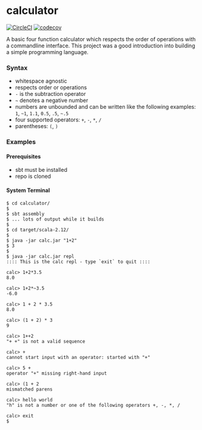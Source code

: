 # calculator
[![CircleCI](https://circleci.com/gh/nathaniel-may/calculator.svg?style=svg&circle-token=d4aaaf5f775f37c059cd7278a6dad0baf76de183)](https://circleci.com/gh/nathaniel-may/calculator)
[![codecov](https://codecov.io/gh/nathaniel-may/calculator/branch/master/graph/badge.svg?token=DUjyjy1m0j)](https://codecov.io/gh/nathaniel-may/calculator)

A basic four function calculator which respects the order of operations with a commandline interface. This project was a good introduction into building a simple programming language.

### Syntax
- whitespace agnostic
- respects order or operations
- `-` is the subtraction operator
- `~` denotes a negative number
- numbers are unbounded and can be written like the following examples:
  `1`, `~1`, `1.1`, `0.5`, `.5`, `~.5`
- four supported operators: `+`, `-`, `*`, `/`
- parentheses: `(`, `)`

### Examples

#### Prerequisites
- sbt must be installed
- repo is cloned

#### System Terminal
```
$ cd calculator/
$
$ sbt assembly
$ ... lots of output while it builds
$
$ cd target/scala-2.12/
$
$ java -jar calc.jar "1+2"
$ 3
$
$ java -jar calc.jar repl
:::: This is the calc repl - type `exit` to quit ::::

calc> 1+2*3.5
8.0

calc> 1+2*~3.5
-6.0

calc> 1 + 2 * 3.5
8.0

calc> (1 + 2) * 3
9

calc> 1++2
"+ +" is not a valid sequence

calc> +
cannot start input with an operator: started with "+"

calc> 5 +
operator "+" missing right-hand input

calc> (1 + 2
mismatched parens

calc> hello world
"h" is not a number or one of the following operators +, -, *, /

calc> exit
$
```
